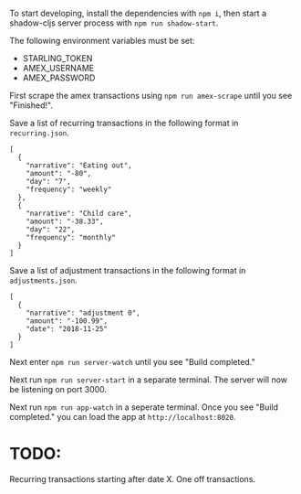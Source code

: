 To start developing, install the dependencies with `npm i`, then start a
shadow-cljs server process with `npm run shadow-start`.

The following environment variables must be set:
- STARLING_TOKEN
- AMEX_USERNAME
- AMEX_PASSWORD

First scrape the amex transactions using `npm run amex-scrape` until you see "Finished!".

Save a list of recurring transactions in the following format in `recurring.json`.
```
[
  {
    "narrative": "Eating out",
    "amount": "-80",
    "day": "7",
    "frequency": "weekly"
  },
  {
    "narrative": "Child care",
    "amount": "-38.33",
    "day": "22",
    "frequency": "monthly"
  }
]
```

Save a list of adjustment transactions in the following format in `adjustments.json`.
```
[
  {
    "narrative": "adjustment 0",
    "amount": "-100.99",
    "date": "2018-11-25"
  }
]
```

Next enter `npm run server-watch` until you see "Build completed."

Next run `npm run server-start` in a separate terminal. The server will now be listening on port 3000.

Next run `npm run app-watch` in a seperate terminal. Once you see "Build completed." you can load the
app at `http://localhost:8020`.

# TODO:
Recurring transactions starting after date X.
One off transactions.
